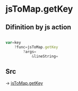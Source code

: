 # jsToMap.getKey

## Difinition by js action

```js.js

var=key
	?func=jsToMap.getKey
		?args=
			&lineString=
```

## Src

-> [jsToMap.getKey](https://github.com/puutaro/CommandClick/blob/master/app/src/main/java/com/puutaro/commandclick/fragment_lib/terminal_fragment/js_interface/text/JsToMap.kt#L29)


